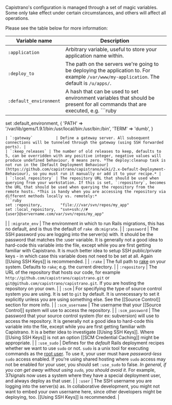 Capistrano's configuration is managed through a set of magic variables. Some only take effect under certain circumstances, and others will affect all operations.

Please see the table below for more information:

| Variable name       | Description |
| ------------------- | ----------- |
| `:application`      | Arbitrary variable, useful to store your application name within. |
| `:deploy_to`        | The path on the servers we're going to be deploying the application to. For example `/var/www/my-application`. The default is `/u/apps/`. |
| `:default_environment` | A hash that can be used to set environment variables that should be present for all commands that are executed, e.g. ```ruby
  set :default_environment, {
    'PATH' => '/var/lib/gems/1.9.1/bin:/usr/local/bin:/usr/bin:/bin',
    'TERM' => 'dumb',
  }
  ``` |
| `:gateway`          | Define a gateway server. All subsequent connections will be tunneled through the gateway (using SSH forwarded ports). |
| `:keep_releases` | The number of old releases to keep, defaults to 5, can be overridden with any positive integer, negative values will produce undefined behaviour. 0 means zero. *The deploy:cleanup task is not run in the [Default Deployment Behaviour](https://github.com/capistrano/capistrano/wiki/2.x-Default-Deployment-Behaviour), so you must run it manually or add it to your recipe.* |
| `:local_repository` | The repository URL that should be used when querying from your workstation. If this is set, `:repository`, becomes the URL that should be used when querying the repository from the remote hosts. *This is handy when you are accessing the repository via different methods locally vs. remotely:*
```ruby
  set :repository,        "file:///var/svn/repos/my_app"
  set :local_repository,  "svn+ssh://#{user}@servername.com/var/svn/repos/my_app"
```
|
| `:migrate_env`   | The environment in which to run Rails migrations, this has no default, and is thus the default of `rake db:migrate`. |
| `:password`         | The SSH password you are logging into the server(s) with. It should be the password that matches the :user variable. It is generally not a good idea to hard-code this variable into the file, except while you are first getting familiar with Capistrano. It is much better idea to setup SSH public/private keys - in which case this variable does not need to be set at all. Again [[Using SSH Keys]] is recommended. |
| `:rake`          | The full path to [rake](http://rake.rubyforge.org) on your system. Defaults to `rake`; e.g. the current directory. |
| `:repository`       | The URL of the repository that hosts our code, for example `http://github.com/capistrano/capistrano.git` or `git@github.com/capistrano/capistrano.git`. If you are hosting the repository on your own. |
| `:scm`              | For specifying the type of source control system you are using. It is set to `git` by default. It is unnecessary to set it explicitly unless you are using something else. See the [[Source Control]] section for more info. |
| `:scm_username`     | The username that your [[Source Control]] system will use to access the repository. |
| `:scm_password`     | The password that your source control system (for ex: subversion) will use to access the repository. It is generally not a good idea to hard-code this variable into the file, except while you are first getting familiar with Capistrano. It is a better idea to investigate [[Using SSH Keys]]. Where [[Using SSH Keys]] is not an option [[SCM Credential Caching]] might be appropriate. |
| `:use_sudo`         | Defines for the *default* Rails deployment recipes whether we want to use `sudo` or not. `sudo` is a unix tool for executing commands as the [root user](http://en.wikipedia.org/wiki/Root_user). To use it, your user must have *password-less* `sudo` access enabled. If you're using shared hosting where `sudo` access may not be enabled for your user, you should set `:use_sudo` to false. *In general, if you can get away without using `sudo`, you should avoid it*. For example, 37signals now uses a system where they have a special deployment user, and always deploy as that user. |
| `:user`             | The SSH username you are logging into the server(s) as. In collaborative development, you might not want to embed your own username here, since other developers might be deploying, too. [[Using SSH Keys]] is recommended. |
